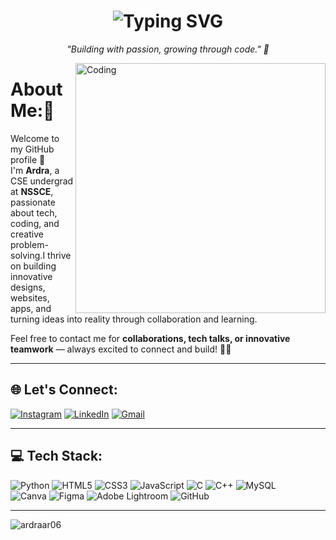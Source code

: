 <h1 align="center">
  <img src="https://readme-typing-svg.demolab.com?font=Fira+Code&weight=500&size=28&pause=1000&color=0AE0D5&center=true&vCenter=true&width=435&lines=Hey,+I'm+Ardra+A+R" alt="Typing SVG" />
</h1>

<p align="center"><i>"Building with passion, growing through code." 🌱</i></p>

<img align="right" alt="Coding" width="400" src="https://media3.giphy.com/media/v1.Y2lkPTc5MGI3NjExajA3NXY5d2toaTZnZHFjNDVnNXJubmR2aG05emtrYzJ1aGx0ejRjYSZlcD12MV9pbnRlcm5hbF9naWZfYnlfaWQmY3Q9Zw/SWoSkN6DxTszqIKEqv/giphy.gif">

# About Me:💫
Welcome to my GitHub profile 👋  
I'm **Ardra**, a CSE undergrad at **NSSCE**, passionate about tech, coding, and creative problem-solving.I thrive on building innovative designs, websites, apps, and turning ideas into reality through collaboration and learning.  

Feel free to contact me for **collaborations, tech talks, or innovative teamwork** — always excited to connect and build! 🤝🚀

---

## 🌐 Let's Connect:
[![Instagram](https://img.shields.io/badge/Instagram-%23E4405F.svg?logo=Instagram&logoColor=white)](https://instagram.com/ardra._a_r) 
[![LinkedIn](https://img.shields.io/badge/LinkedIn-%230077B5.svg?logo=linkedin&logoColor=white)](https://linkedin.com/in/ardra-a-r) 
[![Gmail](https://img.shields.io/badge/Gmail-D14836?logo=gmail&logoColor=white)](mailto:ardraar06@gmail.com) 


---

## 💻 Tech Stack:
![Python](https://img.shields.io/badge/python-3670A0?style=for-the-badge&logo=python&logoColor=ffdd54) 
![HTML5](https://img.shields.io/badge/html5-%23E34F26.svg?style=for-the-badge&logo=html5&logoColor=white) 
![CSS3](https://img.shields.io/badge/css3-%231572B6.svg?style=for-the-badge&logo=css3&logoColor=white) 
![JavaScript](https://img.shields.io/badge/javascript-%23323330.svg?style=for-the-badge&logo=javascript&logoColor=%23F7DF1E) 
![C](https://img.shields.io/badge/c-%2300599C.svg?style=for-the-badge&logo=c&logoColor=white) 
![C++](https://img.shields.io/badge/c++-%2300599C.svg?style=for-the-badge&logo=c%2B%2B&logoColor=white) 
![MySQL](https://img.shields.io/badge/mysql-4479A1.svg?style=for-the-badge&logo=mysql&logoColor=white)  
![Canva](https://img.shields.io/badge/Canva-%2300C4CC.svg?style=for-the-badge&logo=Canva&logoColor=white) 
![Figma](https://img.shields.io/badge/figma-%23F24E1E.svg?style=for-the-badge&logo=figma&logoColor=white) 
![Adobe Lightroom](https://img.shields.io/badge/Adobe%20Lightroom-31A8FF.svg?style=for-the-badge&logo=Adobe%20Lightroom&logoColor=white) 
![GitHub](https://img.shields.io/badge/github-%23121011.svg?style=for-the-badge&logo=github&logoColor=white)

---

<p align="left"> <img src="https://komarev.com/ghpvc/?username=ardraar06&label=Profile%20views&color=0e75b6&style=flat" alt="ardraar06" /> </p>
